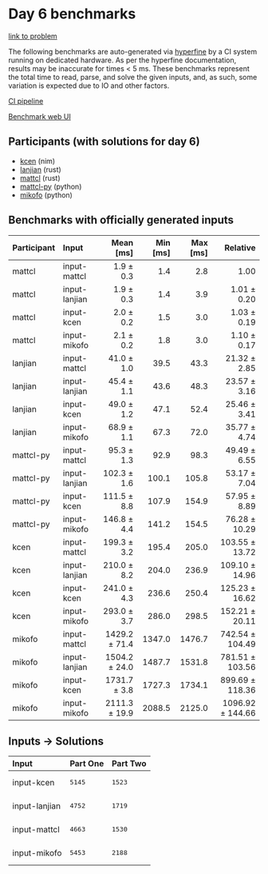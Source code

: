 # Day 6 benchmarks

[link to problem](https://adventofcode.com/2024/day/6)

The following benchmarks are auto-generated via
[hyperfine](https://github.com/sharkdp/hyperfine) by a CI system running on
dedicated hardware. As per the hyperfine documentation, results may be
inaccurate for times < 5 ms. These benchmarks represent the total time to read,
parse, and solve the given inputs, and, as such, some variation is expected due
to IO and other factors.

[CI pipeline](http://ci.papercode.net:8080/teams/main/pipelines/aoc2024)

[Benchmark web UI](https://aoc.ancalagon.black)


## Participants (with solutions for day 6)

- [kcen](https://github.com/kcen/aoc2024) (nim)
- [lanjian](https://github.com/lanjian/aoc-2024) (rust)
- [mattcl](https://github.com/mattcl/aoc2024) (rust)
- [mattcl-py](https://github.com/mattcl/aoc2024-py) (python)
- [mikofo](https://github.com/mikofo/aoc2024) (python)


## Benchmarks with officially generated inputs

| Participant | Input | Mean [ms] | Min [ms] | Max [ms] | Relative |
|:---|:---|---:|---:|---:|---:|
| mattcl | input-mattcl | 1.9 ± 0.3 | 1.4 | 2.8 | 1.00 |
| mattcl | input-lanjian | 1.9 ± 0.3 | 1.4 | 3.9 | 1.01 ± 0.20 |
| mattcl | input-kcen | 2.0 ± 0.2 | 1.5 | 3.0 | 1.03 ± 0.19 |
| mattcl | input-mikofo | 2.1 ± 0.2 | 1.8 | 3.0 | 1.10 ± 0.17 |
| lanjian | input-mattcl | 41.0 ± 1.0 | 39.5 | 43.3 | 21.32 ± 2.85 |
| lanjian | input-lanjian | 45.4 ± 1.1 | 43.6 | 48.3 | 23.57 ± 3.16 |
| lanjian | input-kcen | 49.0 ± 1.2 | 47.1 | 52.4 | 25.46 ± 3.41 |
| lanjian | input-mikofo | 68.9 ± 1.1 | 67.3 | 72.0 | 35.77 ± 4.74 |
| mattcl-py | input-mattcl | 95.3 ± 1.3 | 92.9 | 98.3 | 49.49 ± 6.55 |
| mattcl-py | input-lanjian | 102.3 ± 1.6 | 100.1 | 105.8 | 53.17 ± 7.04 |
| mattcl-py | input-kcen | 111.5 ± 8.8 | 107.9 | 154.9 | 57.95 ± 8.89 |
| mattcl-py | input-mikofo | 146.8 ± 4.4 | 141.2 | 154.5 | 76.28 ± 10.29 |
| kcen | input-mattcl | 199.3 ± 3.2 | 195.4 | 205.0 | 103.55 ± 13.72 |
| kcen | input-lanjian | 210.0 ± 8.2 | 204.0 | 236.9 | 109.10 ± 14.96 |
| kcen | input-kcen | 241.0 ± 4.3 | 236.6 | 250.4 | 125.23 ± 16.62 |
| kcen | input-mikofo | 293.0 ± 3.7 | 286.0 | 298.5 | 152.21 ± 20.11 |
| mikofo | input-mattcl | 1429.2 ± 71.4 | 1347.0 | 1476.7 | 742.54 ± 104.49 |
| mikofo | input-lanjian | 1504.2 ± 24.0 | 1487.7 | 1531.8 | 781.51 ± 103.56 |
| mikofo | input-kcen | 1731.7 ± 3.8 | 1727.3 | 1734.1 | 899.69 ± 118.36 |
| mikofo | input-mikofo | 2111.3 ± 19.9 | 2088.5 | 2125.0 | 1096.92 ± 144.66 |


## Inputs -> Solutions

| Input | Part One | Part Two |
|:---|:---|:---|
|input-kcen|<pre>5145</pre>|<pre>1523</pre>|
|input-lanjian|<pre>4752</pre>|<pre>1719</pre>|
|input-mattcl|<pre>4663</pre>|<pre>1530</pre>|
|input-mikofo|<pre>5453</pre>|<pre>2188</pre>|
